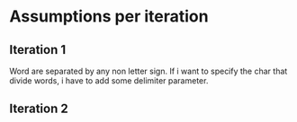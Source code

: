 # Assumptions per iteration

## Iteration 1
Word are separated by any non letter sign.
If i want to specify the char that divide words,
i have to add some delimiter parameter.

## Iteration 2
